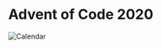 # Advent of Code 2020
![Calendar](https://media3.giphy.com/media/DEW0ksmjEhv1mdaVRG/giphy.gif?cid=790b76111b56aa18acc66b5f5a8f968631b842bb4ae6005f&rid=giphy.gif&ct=g)
